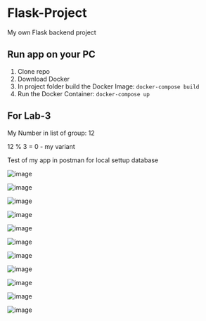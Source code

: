 # Flask-Project
My own Flask backend project

## Run app on your PC
1. Clone repo 
2. Download Docker
3. In project folder build the Docker Image: `docker-compose build`
4. Run the Docker Container: `docker-compose up`

## For Lab-3 
My Number in list of group: 12

12 % 3 = 0 - my variant 

Test of my app in postman for local settup database 

![image](https://github.com/DimaKlimchuk/Flask-Project/assets/62726645/08a1ef6c-ebf9-45db-be39-4c635a0f68aa) 

![image](https://github.com/DimaKlimchuk/Flask-Project/assets/62726645/1ddfccce-ae7a-4bbd-8a2e-3e4eb1bd0747) 

![image](https://github.com/DimaKlimchuk/Flask-Project/assets/62726645/de5d5e89-b403-46e4-8e26-1532b8d93cf9) 

![image](https://github.com/DimaKlimchuk/Flask-Project/assets/62726645/9d2155e1-7aa7-463f-9be2-96a0a6a80231) 

![image](https://github.com/DimaKlimchuk/Flask-Project/assets/62726645/74eabede-2b44-4747-a660-da7718a7919f) 

![image](https://github.com/DimaKlimchuk/Flask-Project/assets/62726645/4b5abd79-e632-4890-89f8-6004cd1ab216) 

![image](https://github.com/DimaKlimchuk/Flask-Project/assets/62726645/9c322d1d-a7bf-4c11-bc8e-46d05d1207d9)

![image](https://github.com/DimaKlimchuk/Flask-Project/assets/62726645/4f8fe560-edc9-481c-9c85-d71524d37504) 

![image](https://github.com/DimaKlimchuk/Flask-Project/assets/62726645/6c469cd1-fd2d-4fc4-bd33-72725d85cbca) 

![image](https://github.com/DimaKlimchuk/Flask-Project/assets/62726645/54d02ac7-80ae-4733-a7ee-adb70f615ab3) 

![image](https://github.com/DimaKlimchuk/Flask-Project/assets/62726645/1a539092-4fc3-47e1-bdc8-7380c8986dfe) 

















